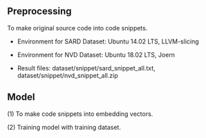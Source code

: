 ## Preprocessing
To make original source code into code snippets.

- Environment for SARD Dataset: Ubuntu 14.02 LTS, LLVM-slicing 

- Environment for NVD Dataset: Ubuntu 18.02 LTS, Joern

- Result files: dataset/snippet/sard_snippet_all.txt, dataset/snippet/nvd_snippet_all.zip

## Model
(1) To make code snippets into embedding vectors.

(2) Training model with training dataset.
